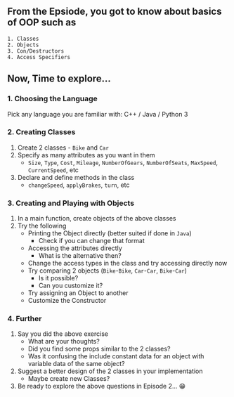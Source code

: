## From the Epsiode, you got to know about basics of OOP such as
	1. Classes
	2. Objects
	3. Con/Destructors
	4. Access Specifiers

## Now, Time to explore...

### 1. Choosing the Language
Pick any language you are familiar with: C++ / Java / Python 3

### 2. Creating Classes
1. Create 2 classes - `Bike` and `Car`
2. Specify as many attributes as you want in them
	- `Size`, `Type`, `Cost`, `Mileage`, `NumberOfGears`, `NumberOfSeats`, `MaxSpeed`, `CurrentSpeed`, etc
3. Declare and define methods in the class
	- `changeSpeed`, `applyBrakes`, `turn`, etc

### 3. Creating and Playing with Objects
1. In a main function, create objects of the above classes
2. Try the following
	- Printing the Object directly (better suited if done in `Java`)
		- Check if you can change that format
	- Accessing the attributes directly
		- What is the alternative then?
	- Change the access types in the class and try accessing directly now
	- Try comparing 2 objects (`Bike`-`Bike`, `Car`-`Car`, `Bike`-`Car`)
		- Is it possible?
		- Can you customize it?
	- Try assigning an Object to another
	- Customize the Constructor

### 4. Further
1. Say you did the above exercise
	- What are your thoughts?
	- Did you find some props similar to the 2 classes?
	- Was it confusing the include constant data for an object with variable data of the same object?
2. Suggest a better design of the 2 classes in your implementation
	- Maybe create new Classes?
3. Be ready to explore the above questions in Episode 2... 😁